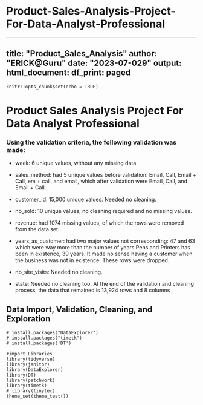 # Product-Sales-Analysis-Project-For-Data-Analyst-Professional

---
title: "Product_Sales_Analysis"
author: "ERICK@Guru"
date: "2023-07-029"
output:
  html_document:
    df_print: paged
---

```{r setup, include=FALSE}
knitr::opts_chunk$set(echo = TRUE)
```

# Product Sales Analysis Project For Data Analyst Professional

### Using the validation criteria, the following validation was made:

-   week: 6 unique values, without any missing data.

-   sales_method: had 5 unique values before validation: Email, Call, Email + Call, em + call, and email, which after validation were Email, Call, and Email + Call.

-   customer_id: 15,000 unique values. Needed no cleaning.

-   nb_sold: 10 unique values, no cleaning required and no missing values.

-   revenue: had 1074 missing values, of which the rows were removed from the data set.

-   years_as_customer: had two major values not corresponding: 47 and 63 which were way more than the number of years Pens and Printers has been in existence, 39 years. It made no sense having a customer when the business was not in existence. These rows were dropped.

-   nb_site_visits: Needed no cleaning.

-   state: Needed no cleaning too. At the end of the validation and cleaning process, the data that remained is 13,924 rows and 8 columns

## Data Import, Validation, Cleaning, and Exploration

```{r warning=FALSE, message=FALSE}
# install.packages("DataExplorer")
# install.packages("timetk")
# install.packages('DT')

#import Libraries
library(tidyverse)
library(janitor)
library(DataExplorer)
library(DT)
library(patchwork)
library(timetk)
# library(tinytex)
theme_set(theme_test())
```
